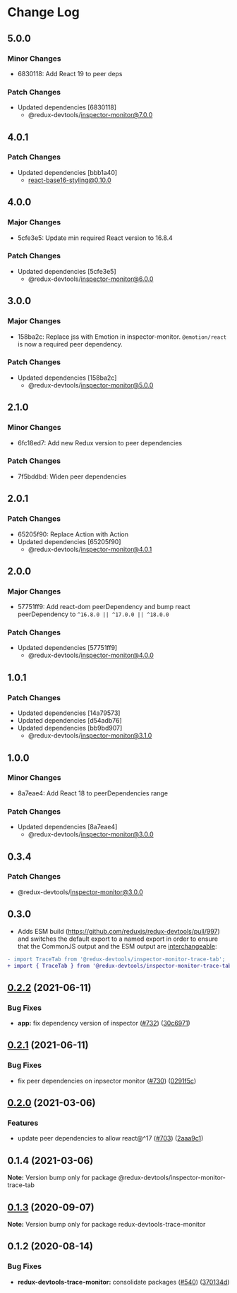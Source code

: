 # Change Log

## 5.0.0

### Minor Changes

- 6830118: Add React 19 to peer deps

### Patch Changes

- Updated dependencies [6830118]
  - @redux-devtools/inspector-monitor@7.0.0

## 4.0.1

### Patch Changes

- Updated dependencies [bbb1a40]
  - react-base16-styling@0.10.0

## 4.0.0

### Major Changes

- 5cfe3e5: Update min required React version to 16.8.4

### Patch Changes

- Updated dependencies [5cfe3e5]
  - @redux-devtools/inspector-monitor@6.0.0

## 3.0.0

### Major Changes

- 158ba2c: Replace jss with Emotion in inspector-monitor. `@emotion/react` is now a required peer dependency.

### Patch Changes

- Updated dependencies [158ba2c]
  - @redux-devtools/inspector-monitor@5.0.0

## 2.1.0

### Minor Changes

- 6fc18ed7: Add new Redux version to peer dependencies

### Patch Changes

- 7f5bddbd: Widen peer dependencies

## 2.0.1

### Patch Changes

- 65205f90: Replace Action<unknown> with Action<string>
- Updated dependencies [65205f90]
  - @redux-devtools/inspector-monitor@4.0.1

## 2.0.0

### Major Changes

- 57751ff9: Add react-dom peerDependency and bump react peerDependency to `^16.8.0 || ^17.0.0 || ^18.0.0`

### Patch Changes

- Updated dependencies [57751ff9]
  - @redux-devtools/inspector-monitor@4.0.0

## 1.0.1

### Patch Changes

- Updated dependencies [14a79573]
- Updated dependencies [d54adb76]
- Updated dependencies [bb9bd907]
  - @redux-devtools/inspector-monitor@3.1.0

## 1.0.0

### Minor Changes

- 8a7eae4: Add React 18 to peerDependencies range

### Patch Changes

- Updated dependencies [8a7eae4]
  - @redux-devtools/inspector-monitor@3.0.0

## 0.3.4

### Patch Changes

- @redux-devtools/inspector-monitor@3.0.0

## 0.3.0

- Adds ESM build (https://github.com/reduxjs/redux-devtools/pull/997) and switches the default export to a named export in order to ensure that the CommonJS output and the ESM output are [interchangeable](https://rollupjs.org/guide/en/#outputexports):

```diff
- import TraceTab from '@redux-devtools/inspector-monitor-trace-tab';
+ import { TraceTab } from '@redux-devtools/inspector-monitor-trace-tab';
```

## [0.2.2](https://github.com/reduxjs/redux-devtools/compare/@redux-devtools/inspector-monitor-trace-tab@0.2.1...@redux-devtools/inspector-monitor-trace-tab@0.2.2) (2021-06-11)

### Bug Fixes

- **app:** fix dependency version of inspector ([#732](https://github.com/reduxjs/redux-devtools/issues/732)) ([30c6971](https://github.com/reduxjs/redux-devtools/commit/30c6971d379c53ec1343a20240b73705751f7445))

## [0.2.1](https://github.com/reduxjs/redux-devtools/compare/@redux-devtools/inspector-monitor-trace-tab@0.2.0...@redux-devtools/inspector-monitor-trace-tab@0.2.1) (2021-06-11)

### Bug Fixes

- fix peer dependencies on inpsector monitor ([#730](https://github.com/reduxjs/redux-devtools/issues/730)) ([0291f5c](https://github.com/reduxjs/redux-devtools/commit/0291f5c95e4340a3b5e30a3efe76a1a1a2bb7f5e))

## [0.2.0](https://github.com/reduxjs/redux-devtools/compare/@redux-devtools/inspector-monitor-trace-tab@0.1.4...@redux-devtools/inspector-monitor-trace-tab@0.2.0) (2021-03-06)

### Features

- update peer dependencies to allow react@^17 ([#703](https://github.com/reduxjs/redux-devtools/issues/703)) ([2aaa9c1](https://github.com/reduxjs/redux-devtools/commit/2aaa9c10a383e3a7ab20b3ab14639781fd7bb2eb))

## 0.1.4 (2021-03-06)

**Note:** Version bump only for package @redux-devtools/inspector-monitor-trace-tab

## [0.1.3](https://github.com/reduxjs/redux-devtools/compare/redux-devtools-trace-monitor@0.1.2...redux-devtools-trace-monitor@0.1.3) (2020-09-07)

**Note:** Version bump only for package redux-devtools-trace-monitor

## 0.1.2 (2020-08-14)

### Bug Fixes

- **redux-devtools-trace-monitor:** consolidate packages ([#540](https://github.com/reduxjs/redux-devtools/issues/540)) ([370134d](https://github.com/reduxjs/redux-devtools/commit/370134d5a2bb7337f72134a9396398ab9f66fe30))
